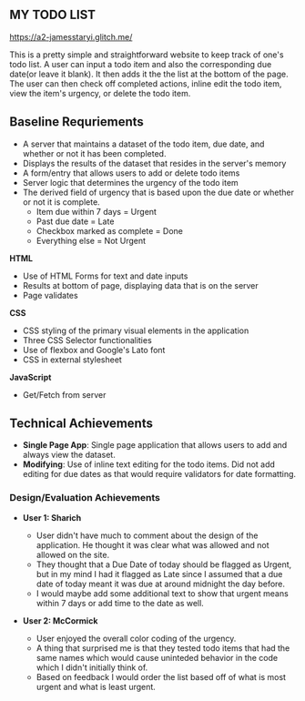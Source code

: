 ## MY TODO LIST
https://a2-jamesstaryi.glitch.me/

This is a pretty simple and straightforward website to keep track of one's todo list.
A user can input a todo item and also the corresponding due date(or leave it blank). It then adds it the the list at the bottom of the page.
The user can then check off completed actions, inline edit the todo item, view the item's urgency, or delete the todo item.

## Baseline Requriements
- A server that maintains a dataset of the todo item, due date, and whether or not it has been completed.
- Displays the results of the dataset that resides in the server's memory
- A form/entry that allows users to add or delete todo items
- Server logic that determines the urgency of the todo item
- The derived field of urgency that is based upon the due date or whether or not it is complete.
  - Item due within 7 days = Urgent
  - Past due date = Late
  - Checkbox marked as complete = Done
  - Everything else = Not Urgent

**HTML**
- Use of HTML Forms for text and date inputs
- Results at bottom of page, displaying data that is on the server
- Page validates

**CSS**
- CSS styling of the primary visual elements in the application
- Three CSS Selector functionalities
- Use of flexbox and Google's Lato font
- CSS in external stylesheet

**JavaScript**
- Get/Fetch from server

## Technical Achievements

- **Single Page App**: Single page application that allows users to add and always view the dataset.
- **Modifying**: Use of inline text editing for the todo items. Did not add editing for due dates as that would require validators for date formatting.

### Design/Evaluation Achievements

- **User 1: Sharich**
  - User didn't have much to comment about the design of the application. He thought it was clear what was allowed and not allowed on the site.
  - They thought that a Due Date of today should be flagged as Urgent, but in my mind I had it flagged as Late since I assumed that a due date of today meant it was due at around midnight the day before.
  - I would maybe add some additional text to show that urgent means within 7 days or add time to the date as well.
  
- **User 2: McCormick**
  - User enjoyed the overall color coding of the urgency.
  - A thing that surprised me is that they tested todo items that had the same names which would cause uninteded behavior in the code which I didn't initially think of.
  - Based on feedback I would order the list based off of what is most urgent and what is least urgent.
